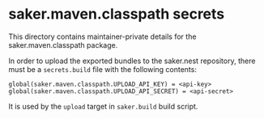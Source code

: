 # saker.maven.classpath secrets

This directory contains maintainer-private details for the saker.maven.classpath package.

In order to upload the exported bundles to the saker.nest repository, there must be a `secrets.build` file with the following contents:

```
global(saker.maven.classpath.UPLOAD_API_KEY) = <api-key>
global(saker.maven.classpath.UPLOAD_API_SECRET) = <api-secret>
```

It is used by the `upload` target in `saker.build` build script.
